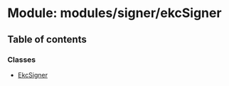 # Module: modules/signer/ekcSigner

## Table of contents

### Classes

- [EkcSigner](../classes/modules_signer_ekcSigner.EkcSigner.md)
